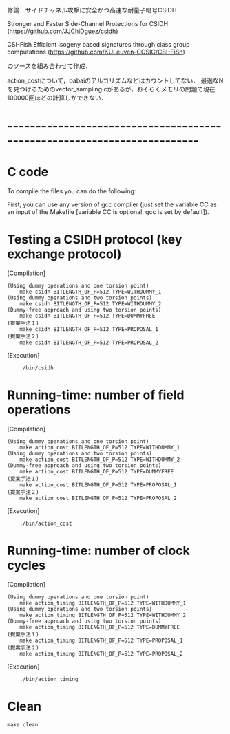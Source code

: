 修論　サイドチャネル攻撃に安全かつ高速な耐量子暗号CSIDH



Stronger and Faster Side-Channel Protections for CSIDH (https://github.com/JJChiDguez/csidh)

CSI-Fish Efficient isogeny based signatures through class group computations (https://github.com/KULeuven-COSIC/CSI-FiSh)

のソースを組み合わせて作成．

action_costについて，babaiのアルゴリズムなどはカウントしてない．
最適なNを見つけるためのvector_sampling.cがあるが，おそらくメモリの問題で現在100000回ほどの計算しかできない．

# ------------------------------------------------------------------------
# C code
To compile the files you can do the following:

First, you can use any version of gcc compiler (just set the variable CC as 
an input of the Makefile [variable CC is optional, gcc is set by default]).

# Testing a CSIDH protocol (key exchange protocol)
[Compilation]

	(Using dummy operations and one torsion point)
		make csidh BITLENGTH_OF_P=512 TYPE=WITHDUMMY_1
	(Using dummy operations and two torsion points)
		make csidh BITLENGTH_OF_P=512 TYPE=WITHDUMMY_2
	(Dummy-free approach and using two torsion points)
		make csidh BITLENGTH_OF_P=512 TYPE=DUMMYFREE
	(提案手法１)
		make csidh BITLENGTH_OF_P=512 TYPE=PROPOSAL_1
	(提案手法２)
		make csidh BITLENGTH_OF_P=512 TYPE=PROPOSAL_2
		

[Execution]

		./bin/csidh


# Running-time: number of field operations
[Compilation]

	(Using dummy operations and one torsion point)
		make action_cost BITLENGTH_OF_P=512 TYPE=WITHDUMMY_1
	(Using dummy operations and two torsion points)
		make action_cost BITLENGTH_OF_P=512 TYPE=WITHDUMMY_2
	(Dummy-free approach and using two torsion points)
		make action_cost BITLENGTH_OF_P=512 TYPE=DUMMYFREE
	(提案手法１)
		make action_cost BITLENGTH_OF_P=512 TYPE=PROPOSAL_1
	(提案手法２)
		make action_cost BITLENGTH_OF_P=512 TYPE=PROPOSAL_2

[Execution]

		./bin/action_cost

# Running-time: number of clock cycles
[Compilation]

	(Using dummy operations and one torsion point)
		make action_timing BITLENGTH_OF_P=512 TYPE=WITHDUMMY_1
	(Using dummy operations and two torsion points)
		make action_timing BITLENGTH_OF_P=512 TYPE=WITHDUMMY_2
	(Dummy-free approach and using two torsion points)
		make action_timing BITLENGTH_OF_P=512 TYPE=DUMMYFREE
	(提案手法１)
		make action_timing BITLENGTH_OF_P=512 TYPE=PROPOSAL_1
	(提案手法２)
		make action_timing BITLENGTH_OF_P=512 TYPE=PROPOSAL_2


[Execution]

		./bin/action_timing

# Clean

	make clean
